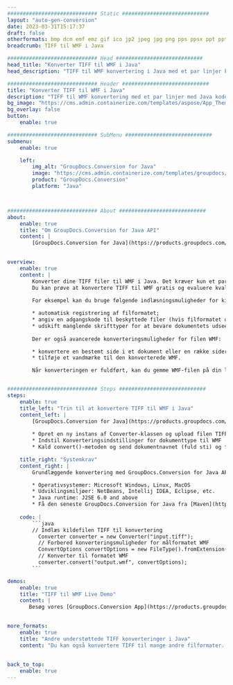 ```yaml
---
############################# Static ############################
layout: "auto-gen-conversion"
date: 2023-03-31T15:17:37
draft: false
otherformats: bmp dcm emf emz gif ico jp2 jpeg jpg png pps ppsx ppt pptx psb psd svg svgz tga tif tiff webp wmf wmz
breadcrumb: TIFF til WMF i Java

############################# Head ############################
head_title: "Konverter TIFF til WMF i Java"
head_description: "TIFF til WMF konvertering i Java med et par linjer kode. Konverter over 160 filformater ved hjælp af GroupDocs dokumentkonverterings-API for Java"

############################# Header ############################
title: "Konverter TIFF til WMF i Java"
description: "TIFF til WMF konvertering med et par linjer med Java kode"
bg_image: "https://cms.admin.containerize.com/templates/aspose/App_Themes/V3/images/bg/header1.png"
bg_overlay: false
button:
    enable: true

############################# SubMenu ############################
submenu:
    enable: true

    left:
        img_alt: "GroupDocs.Conversion for Java"
        image: "https://cms.admin.containerize.com/templates/groupdocs/images/product-logos/90x90-noborder/groupdocs-conversion-java.png"
        product: "GroupDocs.Conversion"
        platform: "Java"



############################# About ############################
about:
    enable: true
    title: "Om GroupDocs.Conversion for Java API"
    content: |
        [GroupDocs.Conversion for Java](https://products.groupdocs.com/conversion/java/) er en avanceret filformatkonverterings-API til konvertering mellem populære billed- og dokumentformater såsom Microsoft Office, OpenDocument, PDF, HTML, e-mail, CAD. og meget mere med blot et par linjer kode. Den native API registrerer automatisk formaterne af de originale dokumenter og tilbyder mange muligheder for at tilpasse de konverterede dokumenter. Sammen med funktionen til at udtrække information fra et dokument, understøtter den også caching af konverteringsresultaterne til den lokale disk som standard. Enhver form for cachelagring kan dog understøttes ved at implementere de passende grænseflader - Amazon S3, Dropbox, Google Drive, Windows Azure, Reddis eller andre.
    

overview:
    enable: true
    content: |
        Konverter dine TIFF filer til WMF i Java. Det kræver kun et par linjer med Java kode på enhver platform efter eget valg, såsom Windows, Linux, macOS.
        Du kan prøve at konvertere TIFF til WMF gratis og evaluere kvaliteten af ​​konverteringsresultaterne. Sammen med simple filkonverteringsscripts kan du prøve mere sofistikerede muligheder for at indlæse TIFF-kildefilen og gemme WMF-outputtet. 
        
        For eksempel kan du bruge følgende indlæsningsmuligheder for kilden TIFF:

        * automatisk registrering af filformatet;
        * angiv en adgangskode til beskyttede filer (hvis filformatet understøtter det);
        * udskift manglende skrifttyper for at bevare dokumentets udseende.
        
        Der er også avancerede konverteringsmuligheder for filen WMF:

        * konvertere en bestemt side i et dokument eller en række sider;
        * tilføje et vandmærke til den konverterede WMF.

        Når konverteringen er fuldført, kan du gemme WMF-filen på din lokale filsti eller på et tredjepartslager såsom FTP, Amazon S3, Google Drive, Dropbox osv. Bemærk venligst - for at konvertere TIFF til WMF, behøver du ikke installere yderligere software, såsom MS Office, Open Office, Adobe Acrobat Reader osv.


############################# Steps ############################
steps:
    enable: true
    title_left: "Trin til at konvertere TIFF til WMF i Java"
    content_left: |
        [GroupDocs.Conversion for Java](https://products.groupdocs.com/conversion/java/) giver udviklere mulighed for nemt at konvertere TIFF fil til WMF med et par linjer kode.
        
        * Opret en ny instans af Converter-klassen og upload filen TIFF med den fulde sti
        * Indstil Konverteringsindstillinger for dokumenttype til WMF
        * Kald convert()-metoden og send dokumentnavnet (fuld sti) og formatet (WMF) som en parameter

    title_right: "Systemkrav"
    content_right: |
        Grundlæggende konvertering med GroupDocs.Conversion for Java API kan udføres med blot et par linjer kode. Vores API'er understøttes på alle større platforme og operativsystemer. Før du udfører koden nedenfor, skal du sørge for, at du har følgende forudsætninger installeret på dit system.

        * Operativsystemer: Microsoft Windows, Linux, MacOS
        * Udviklingsmiljøer: NetBeans, Intellij IDEA, Eclipse, etc.
        * Java runtime: J2SE 6.0 and above
        * Få den seneste GroupDocs.Conversion for Java fra [Maven](https://repository.groupdocs.com/webapp/#/artifacts/browse/tree/General/repo/com/groupdocs/groupdocs-conversion)
         
    code: |
        ```java    
        // Indlæs kildefilen TIFF til konvertering
          Converter converter = new Converter("input.tiff");
          // Forbered konverteringsmuligheder for målformatet WMF
          ConvertOptions convertOptions = new FileType().fromExtension("wmf").getConvertOptions();
          // Konverter til formatet WMF
          converter.convert("output.wmf", convertOptions);
        ```

demos:
    enable: true
    title: "TIFF til WMF Live Demo"
    content: |
       Besøg vores [GroupDocs.Conversion App](https://products.groupdocs.app/conversion/family) websted, og prøv TIFF til WMF konvertering nu. Den gratis demo har følgende fordele
          

more_formats:
    enable: true
    title: "Andre understøttede TIFF konverteringer i Java"
    content: "Du kan også konvertere TIFF til mange andre filformater. Se venligst listen nedenfor."
       
       
back_to_top:
    enable: true
---
```

